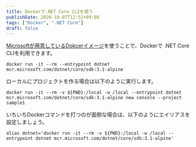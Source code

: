 ```yaml
---
title: Dockerで.NET Core CLIを使う
publishDate: 2020-10-07T12:52+09:00
tags: ["Docker", ".NET Core"]
draft: false
---
```


[Microsoftが用意しているDokcerイメージ](https://hub.docker.com/_/microsoft-dotnet-core-sdk/)を使うことで、Dockerで .NET Core CLIを利用できます。

```
docker run -it --rm --entrypoint dotnet mcr.microsoft.com/dotnet/core/sdk:3.1-alpine
```

ローカルにプロジェクトを作る場合は以下のように実行します。

```
docker run -it --rm -v ${PWD}:/local -w /local --entrypoint dotnet mcr.microsoft.com/dotnet/core/sdk:3.1-alpine new console --project sample1
```

いちいちDockerコマンドを打つのが面倒な場合は、以下のようにエイリアスを設定しましょう。

```
alias dotnet='docker run -it --rm -v ${PWD}:/local -w /local --entrypoint dotnet mcr.microsoft.com/dotnet/core/sdk:3.1-alpine'
```
